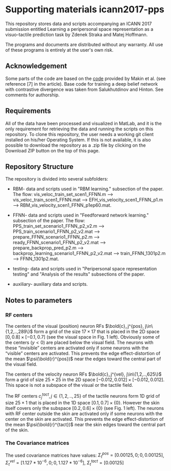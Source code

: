 # Supporting materials icann2017-pps

This repository stores data and scripts accompanying an ICANN 2017 submission entitled Learning a peripersonal space representation as a visuo-tactile prediction task by Zdenek Straka and Matej Hoffmann.

The programs and documents are distributed without any warranty.  All use of these programs is entirely at the user's own risk.


## Acknowledgement

Some parts of the code are based on the [code](https://github.com/jgmakin/rbmish) provided by Makin et al. (see reference [7] in the article). Base code for training a deep belief network with contrastive divergence was taken from Salukhutdinov and Hinton. See comments for authorship.


## Requirements

All of the data have been processed and visualized in MatLab, and it is the only requirement for retrieving the data and running the scripts on this repository. To clone this repository, the user needs a working git client installed on his/her Operating System. If this is not available, it is also possible to download the repository as a .zip file by clicking on the Download ZIP button on the top of this page.


## Repository Structure

The repository is divided into several subfolders:
- RBM- data and scripts used in "RBM learning." subsection of the paper. The flow: vis_veloc_train_set_scen1_FFNN.m --> vis_veloc_train_scen1_FFNN.mat --> EFH_vis_velocity_scen1_FFNN_p1.m --> RBM_vis_velocity_scen1_FFNN_p1ep60.mat.

- FFNN- data and scripts used in "Feedforward network learning." subsection of the paper. The flow: PPS_train_set_scenario1_FFNN_p2_v2.m --> PPS_train_scenario1_FFNN_p2_v2.mat --> prepare_FFNN_scenario1_FFNN_p2.m --> ready_FFNN_scenario1_FFNN_p2_v2.mat --> prepare_backprop_pred_p2.m --> backprop_learning_scenario1_FFNN_p2_v2.mat --> train_FFNN_1301p2.m --> FFNN_1301p2.mat.

- testing- data and scripts used in "Peripersonal space representation testing" and "Analysis of the results" subsections of the paper.

- auxiliary- auxiliary data and scripts. 


## Notes to parameters
### RF centers
The centers of the visual (position) neuron RFs $\bold{c}_j^{pos}, j\in\{1,2,..,289\}$ form a grid of the size $17\times17$ that is placed in the 2D space $[0, 0.8]\times[-0.1, 0.7]$ (see the visual space in Fig. 1 left). Obviously some of the centers ($y<0$) are placed below the visual field. The neurons with these “invisible” centers are activated only if some neurons with the “visible” centers are activated. This prevents the edge effect-distortion of the mean $\psi(\bold{r}^{pos})$ near the edges toward the central part of the visual field.

The centers of the velocity neuron RFs $\bold{c}_j^{vel}, j\in\{1,2,..,625\}$ form a grid of size $25\times25$ in the 2D space $[-0.012, 0.012]\times[-0.012, 0.012]$. This space is not a subspace of the visual or the tactile field. 

The RF centers $c_j^{tact}, j\in\{1,2,..,25\}$ of the tactile neurons form 1D grid of size $25\times1$ that is placed in the 1D space $[0.1, 0.7]\times\{0\}$. However the skin itself covers only the subspace $[0.2, 0.6]\times\{0\}$ (see Fig. 1 left). The neurons with RF center outside the skin are activated only if some neurons with the center on the skin are activated. This prevents the edge effect-distortion of the mean $\psi(\bold{r}^{tact})$ near the skin edges toward the central part of the skin.


### The Covariance matrices
The used covariance matrices have values:
$\Sigma_t^{pos}=[0.00125, 0;0, 0.00125]$, $\Sigma_t^{vel}=[1.127*10^{-6}, 0;0, 1.127*10^{-6}]$, $\Sigma_t^{tact}=[0.00125]$
